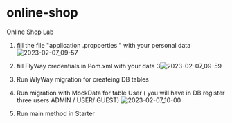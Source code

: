 # online-shop
Online Shop Lab 

1. fill the file "application .propperties " with your personal data
![2023-02-07_09-57](https://user-images.githubusercontent.com/87065959/217188204-76b9a2f2-e14d-4428-adcc-52c655283f57.png)

2. fill FlyWay credentials in Pom.xml with your data
3![2023-02-07_09-59](https://user-images.githubusercontent.com/87065959/217188425-6eda91f4-a6ba-46ea-ad78-9a05a4822ed2.png)

3. Run WlyWay migration for createing DB tables 
4. Run migration with MockData for table User ( you will have in DB register three users ADMIN / USER/ GUEST)
![2023-02-07_10-00](https://user-images.githubusercontent.com/87065959/217189682-a60f6d34-3002-414a-9e26-194e62e50928.png)

4. Run main method in Starter

